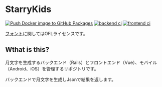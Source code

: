 # StarryKids

[![Push Docker image to GitHub Packages](https://github.com/Tatsumi0000/starry-kids/actions/workflows/push-docker-image.yml/badge.svg)](https://github.com/Tatsumi0000/starry-kids/actions/workflows/push-docker-image.yml)
[![backend ci](https://github.com/Tatsumi0000/starry-kids/actions/workflows/backend-ci.yml/badge.svg)](https://github.com/Tatsumi0000/starry-kids/actions/workflows/backend-ci.yml)
[![frontend ci](https://github.com/Tatsumi0000/starry-kids/actions/workflows/frontend-ci.yml/badge.svg)](https://github.com/Tatsumi0000/starry-kids/actions/workflows/frontend-ci.yml)

[フォント](https://github.com/Tatsumi0000/starry-kids/tree/main/web/backend/app/assets/fonts)に関してはOFLライセンスです。

## Wthat is this?
月文字を生成するバックエンド（Rails）とフロントエンド（Vue）、モバイル（Android、iOS）を管理するリポジトリです。

バックエンドで月文字を生成しJsonで結果を返します。

